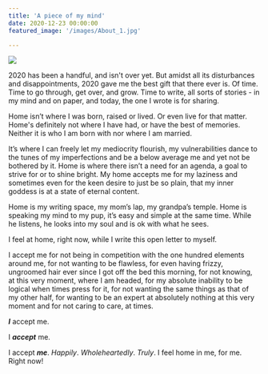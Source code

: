 ```yaml
---
title: 'A piece of my mind'
date: 2020-12-23 00:00:00
featured_image: '/images/About_1.jpg'

---
```


![](/images/.jpg)

2020 has been a handful, and isn't over yet. But amidst all its disturbances and disappointments, 2020 gave me the best gift that there ever is. Of time. Time to go through, get over, and grow. Time to write, all sorts of stories - in my mind and on paper, and today, the one I wrote is for sharing. 
 
Home isn’t where I was born, raised or lived. Or even live for that matter. Home's definitely not where I have had, or have the best of memories. Neither it is who I am born with nor where I am married. 
 
It’s where I can freely let my mediocrity flourish, my vulnerabilities dance to the tunes of my imperfections and be a below average me and yet not be bothered by it. Home is where there isn’t a need for an agenda, a goal to strive for or to shine bright. My home accepts me for my laziness and sometimes even for the keen desire to just be so plain, that my inner goddess is at a state of eternal content. 
 
Home is my writing space, my mom’s lap, my grandpa’s temple. Home is speaking my mind to my pup, it’s easy and simple at the same time. While he listens, he looks into my soul and is ok with what he sees.
 
I feel at home, right now, while I write this open letter to myself.
 
I accept me for not being in competition with the one hundred elements around me, for not wanting to be flawless, for even having frizzy, ungroomed hair ever since I got off the bed this morning, for not knowing, at this very moment, where I am headed, for my absolute inability to be logical when times press for it,  for not wanting the same things as that of my other half, for wanting to be an expert at absolutely nothing at this very moment and for not caring to care, at times.
 
***I*** accept me.
 
I ***accept*** me.
 
I accept ***me***. *Happily*. *Wholeheartedly*. *Truly*. I feel home in me, for me. Right now!

